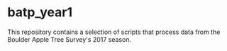 # batp_year1

This repository contains a selection of scripts that process data from the Boulder Apple Tree Survey's 2017 season.
